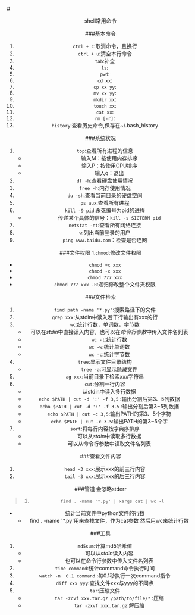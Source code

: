 #<center> shell常用命令

###基本命令
1. `ctrl + c`:取消命令，且换行
2. `ctrl + u`:清空本行命令
3. `tab`:补全
4. `ls`:
5. `pwd`:
6. `cd xx`:
7. `cp xx yy`:
8. `mv xx yy`:
9. `mkdir xx`:
10. `touch xx`:
11. `cat xx`:
12. `rm [-r]`:
13. `history`:查看历史命令,保存在~/.bash_history

###系统状况
1. `top`:查看所有进程的信息
    * 输入M：按使用内存排序
    * 输入P：按使用CPU排序
    * 输入q：退出
2. `df -h`:查看硬盘使用情况
3. `free -h`:内存使用情况
4. `du -sh`:查看当前目录的硬盘空间
5. `ps aux`:查看所有进程
6. `kill -9 pid`:杀死编号为pid的进程
    * 传递某个具体的信号：`kill -s SIGTERM pid`
7. `netstat -nt`:查看所有网络连接
8. `w`:列出当前登录的用户
9. `ping www.baidu.com`：检查是否连网

###文件权限
1.`chmod`:修改文件权限
* `chmod +x xxx`
* `chmod -x xxx`
* `chmod 777 xxx`
* `chmod 777 xxx -R`:递归修改整个文件夹权限
  
###文件检索
1. `find path -name '*.py'`:搜索路径下的文件
2. `grep xxx`:从stdin中读入若干行输出有xxx的行
3. `wc`:统计行数，单词数，字节数
   * 可以在*stdin*中直接读入内容，也可以在*命令行参数*中传入文件名列表
   * `wc -l`:统计行数
   * `wc -w`:统计单词数
   * `wc -c`:统计字节数
4. `tree`:显示文件目录结构
   * `tree -a`:可显示隐藏文件
5. `ag xxx`:当前目录下检索xxx字符串
6. `cut`:分割一行内容
   * 从stdin中读入多行数据
   * `echo $PATH | cut -d ':' -f 3,5` :输出分割后第3、5列数据
   * `echo $PATH | cut -d ':' -f 3-5` :输出分割后第3~5列数据
   * `echo $PATH | cut -c 3,5`:输出PATH的第3、5个字符
   *  `echo $PATH | cut -c 3-5`:输出PATH的第3~5个字
7. `sort`:将每行内容按字典序排序
   * 可以从*stdin*中读取多行数据
   * 可以从命令行参数中读取文件名列表


###查看文件内容
1. `head -3 xxx`:展示xxx的前三行内容
2. `tail -3 xxx`:展示xxx的后三行内容

###管道
 会忽略stderr
> 1. `find . -name '*.py' | xargs cat | wc -l` 
* 统计当前文件中python文件的行数
  * find . -name '*.py'用来查找文件，作为cat参数
   然后用wc来统计行数

###工具
1. `md5sum`:计算md5哈希值
   * 可以从*stdin*读入内容
   * 也可以在命令行参数中传入文件名列表
2. `time command`:统计command命令执行时间
3. `watch -n  0.1 command` :每0.1秒执行一次command指令
4. `diff xxx yyy`:查找文件xxx与yyy的不同点
5. `tar`:压缩文件
   * `tar -zcvf xxx.tar.gz /path/to/file/*` :压缩
   * `tar -zxvf xxx.tar.gz`:解压缩